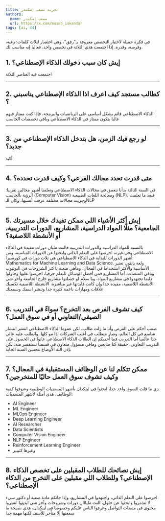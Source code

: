 ```yaml
---
title: تجربة مصعب إسكندر
authors:
  name: مصعب إسكندر
  url: https://x.com/musab_iskandar
tags: [ai, 44]
---
```


في فكرة جميلة لاختيار التخصص معروفة بـ"رفق"، وهي اختصار لثلاث كلمات: رغبة، وفرصة، وقدرة. إذا اجتمعت هذي الثلاثة في تخصص واحد، فغالبا إنه مناسب لك.


## 1. إيش كان سبب دخولك الذكاء الإصطناعي؟

اجتمعت فيه العناصر الثلاثة
<!-- truncate -->
---
## 2. كطالب مستجد كيف اعرف اذا الذكاء الإصطناعي يناسبني ؟

الذكاء الاصطناعي قائم بشكل أساسي على الرياضيات والبرمجة، فإذا كنت ممتاز فيهم غالبا بتكون ممتاز في الذكاء الاصطناعي وباقي تخصصات الحاسب

---
## 3. لو رجع فيك الزمن، هل بتدخل الذكاء الإصطناعي من جديد؟

أكيد

---
## 4. متى قدرت تحدد مجالك الفرعي؟ وكيف قدرت تحدده؟

في السنة الثالثة بدأنا نتعمق في مجالات الذكاء الاصطناعي وتعلمنا أشهر مجالين تقريبا: الرؤية بالحاسب (Computer Vision) ومعالجة اللغات الطبيعية (NLP)، فبعد ما تعلمت وجربت مجالات مختلفة عرفت أنسبها، وكان الـNLP

---
## 5. إيش أكثر الأشياء اللي ممكن تفيدك خلال مسيرتك الجامعية؟ مثلًا المواد الدراسية، المشاريع، الدورات التدريبية، أو الأنشطة اللاصفية؟

بالنسبة للمواد الدراسية والدورات التدريبية فالنت مليان دورات مفيدة في الذكاء الاصطناعي وفي غيره، احرصوا على التعلم الذاتي وابحثوا عن الدورات المناسبة، ومن أشهر الدورات للبداية في الذكاء الاصطناعي هي ثلاث دورات في كورسيرا: Mathematics for Machine Learning and Data Science. 
ولغة بايثون تعتبر الأساسية والأكثر استخداما في المجال، وماهي صعبة يا كثر الشروحات في اليوتيوب وباقي المنصات.
أما المشاريع فمن أفضل الوسائل للتعلم حرفيا، احرصوا عليها وحاولوا دايما تجتهدوا في مشاريع المواد، ويا سلام لو حصلتوا مشاريع خارج الجامعة
وآخر شي الأنشطة اللاصفية، مفيدة جدا وإن كانت فايدتها غير مباشرة، الأنشطة اللاصفية تكسبك علاقات ومهارات ناعمة كثيرة جدا وتنشر اسمك وسمعتك

---
## 6. كيف تشوف الفرص بعد التخرج؟ سواءً في التدريب الصيفي/التعاوني أو في سوق العمل؟

صعب أحكم على الفرص وأنا ما زلت طالب، لكن عموما الذكاء الاصطناعي انتشر انتشار شاسع في كل العالم، وصار متطلب في أغلب الشركات إذا مو كلها، والطلب عليه عالي جدا عالميا
أما التدريب فما أخفيكم إن الطلاب الذكاء الاصطناعي عانوا في الحصول على التدريب التعاوني، حقيقة كنا ضايعين ومافي مسؤول متعاون في قسمنا نستفسر منه، لكن بإذن الله الأوضاع تتحسن السنة الجاية 

---
## 7. ممكن تتكلم لنا عن الوظائف المستقبلية في المجال؟ وكيف تشوف سوق العمل حاليًا للمتخرجين؟

زي ما قلت السوق واعد جدا، ابحثوا في لينكدان بأشهر المسميات الوظيفية وشوفوا كمية الوظايف، هذي أمثلة لأشهر المسميات:
- AI Engineer 
- ML Engineer 
- MLOps Engineer 
- Deep Learning Engineer
- AI Researcher
- Data Scientists 
- Computer Vision Engineer 
- NLP Engineer 
- Reinforcement Learning Engineer 
- وغيرها كثييير

---
## 8. إيش نصائحك للطلاب المقبلين على تخصص الذكاء الإصطناعي؟ وللطلاب اللي مقبلين على التخرج من الذكاء الإصطناعي؟

احرصوا على التعلم الذاتي، واجتهدوا في المشاريع، وإذا جاتكم مادة صعبة أو دكتور سيء لا تتذمروا وابحثوا عن حلول، النت مليااان دورات وشروحات
وآخر شي ابدؤوا انشروا محتوى في منصات التواصل وعرفوا الناس عليكم وخصوصا في لينكدان، هذي نصيحة ما سمعتها إلا متأخر للأسف لكنها مهمة جدا
